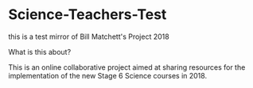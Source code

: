 # Science-Teachers-Test

this is a test mirror of Bill Matchett's Project 2018

What is this about?

This is an online collaborative project aimed at sharing resources for the implementation of the new Stage 6 Science courses in 2018.
